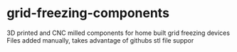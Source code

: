 # grid-freezing-components
3D printed and CNC milled components for home built grid freezing devices
Files added manually, takes advantage of githubs stl file suppor
